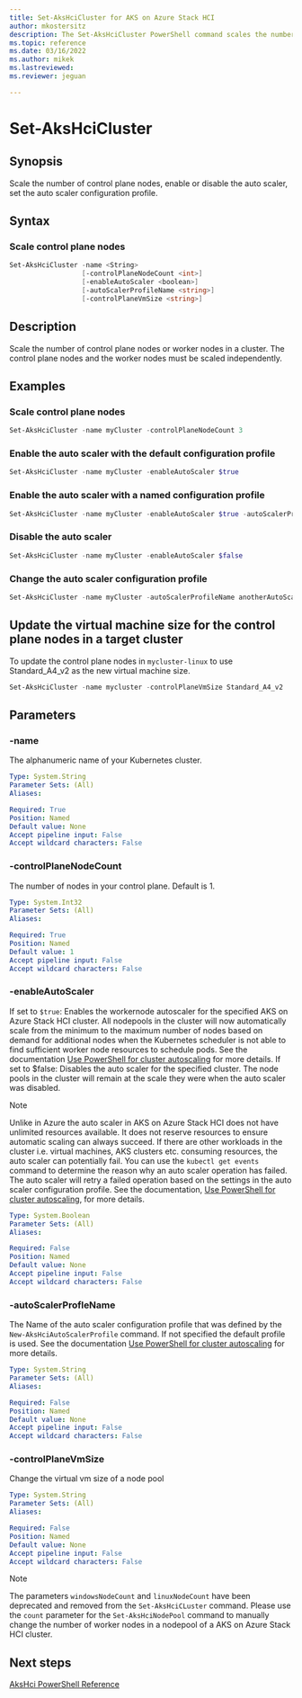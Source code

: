 ```yaml
---
title: Set-AksHciCluster for AKS on Azure Stack HCI
author: mkostersitz
description: The Set-AksHciCluster PowerShell command scales the number of control plane nodes, enable or disable the auto scaler, set the auto scaler configuration profile.
ms.topic: reference
ms.date: 03/16/2022
ms.author: mikek 
ms.lastreviewed: 
ms.reviewer: jeguan

---
```


# Set-AksHciCluster

## Synopsis
Scale the number of control plane nodes, enable or disable the auto scaler, set the auto scaler configuration profile.

## Syntax

### Scale control plane nodes
```powershell
Set-AksHciCluster -name <String>
                  [-controlPlaneNodeCount <int>]
                  [-enableAutoScaler <boolean>]
                  [-autoScalerProfileName <string>]
                  [-controlPlaneVmSize <string>]
```

## Description
Scale the number of control plane nodes or worker nodes in a cluster. The control plane nodes and the worker nodes must be scaled independently.

## Examples

### Scale control plane nodes
```powershell
Set-AksHciCluster -name myCluster -controlPlaneNodeCount 3
```

### Enable the auto scaler with the default configuration profile
```powershell
Set-AksHciCluster -name myCluster -enableAutoScaler $true
```

### Enable the auto scaler with a named configuration profile
```powershell
Set-AksHciCluster -name myCluster -enableAutoScaler $true -autoScalerProfileName myAutoScalerProfile
```

### Disable the auto scaler 
```powershell
Set-AksHciCluster -name myCluster -enableAutoScaler $false
```

### Change the auto scaler configuration profile
```powershell
Set-AksHciCluster -name myCluster -autoScalerProfileName anotherAutoScalerProfile
```

## Update the virtual machine size for the control plane nodes in a target cluster
To update the control plane nodes in `mycluster-linux` to use Standard_A4_v2 as the new virtual machine size.

``` powershell
Set-AksHciCluster -name mycluster -controlPlaneVmSize Standard_A4_v2
```

## Parameters

### -name
The alphanumeric name of your Kubernetes cluster.

```yaml
Type: System.String
Parameter Sets: (All)
Aliases:

Required: True
Position: Named
Default value: None
Accept pipeline input: False
Accept wildcard characters: False
```

### -controlPlaneNodeCount
The number of nodes in your control plane. Default is 1.

```yaml
Type: System.Int32
Parameter Sets: (All)
Aliases:

Required: True
Position: Named
Default value: 1
Accept pipeline input: False
Accept wildcard characters: False
```

### -enableAutoScaler
If set to `$true`: Enables the workernode autoscaler for the specified AKS on Azure Stack HCI cluster. All nodepools in the cluster will now automatically scale from the minimum to the maximum number of nodes based on demand for additional nodes when the Kubernetes scheduler is not able to find sufficient worker node resources to schedule pods. See the documentation [Use PowerShell for cluster autoscaling](../../work-with-horizontal-autoscaler.md) for more details.
If set to $false: Disables the auto scaler for the specified cluster. The node pools in the cluster will remain at the scale they were when the auto scaler was disabled.
> [!NOTE]  
> Unlike in Azure the auto scaler in AKS on Azure Stack HCI does not have unlimited resources available. It does not reserve resources to ensure automatic scaling can always succeed. If there are other workloads in the cluster i.e. virtual machines, AKS clusters etc. consuming resources, the auto scaler can potentially fail. You can use the `kubectl get events` command to determine the reason why an auto scaler operation has failed. The auto scaler will retry a failed operation based on the settings in the auto scaler configuration profile.  See the documentation, [Use PowerShell for cluster autoscaling](../../work-with-horizontal-autoscaler.md), for more details.
 
```yaml
Type: System.Boolean
Parameter Sets: (All)
Aliases:

Required: False
Position: Named
Default value: None
Accept pipeline input: False
Accept wildcard characters: False
```

### -autoScalerProfleName
The Name of the auto scaler configuration profile that was defined by the `New-AksHciAutoScalerProfile` command. If not specified the default profile is used.  See the documentation [Use PowerShell for cluster autoscaling](../../work-with-horizontal-autoscaler.md) for more details.

```yaml
Type: System.String
Parameter Sets: (All)
Aliases:

Required: False
Position: Named
Default value: None
Accept pipeline input: False
Accept wildcard characters: False
```

### -controlPlaneVmSize
Change the virtual vm size of a node pool

```yaml
Type: System.String
Parameter Sets: (All)
Aliases:

Required: False
Position: Named
Default value: None
Accept pipeline input: False
Accept wildcard characters: False
```

> [!NOTE]  
>The parameters `windowsNodeCount` and `linuxNodeCount` have been deprecated and removed from the `Set-AksHciCLuster` command. Please use the `count` parameter for the  `Set-AksHciNodePool` command to manually change the number of worker nodes in a nodepool of a AKS on Azure Stack HCI cluster.

## Next steps

[AksHci PowerShell Reference](index.md)